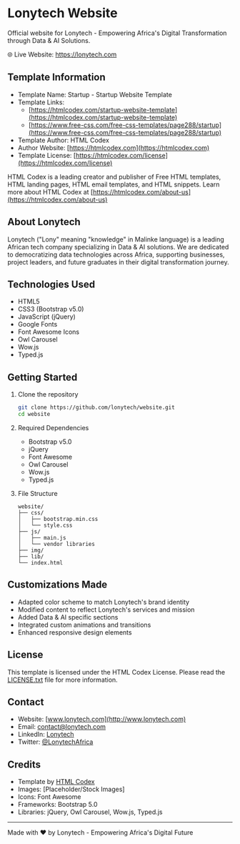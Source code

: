 # Lonytech Website
Official website for Lonytech - Empowering Africa's Digital Transformation through Data & AI Solutions.

🌐 Live Website: https://lonytech.com

## Template Information

- Template Name: Startup - Startup Website Template
- Template Links: 
    - [https://htmlcodex.com/startup-website-template](https://htmlcodex.com/startup-website-template)
    - [https://www.free-css.com/free-css-templates/page288/startup](https://www.free-css.com/free-css-templates/page288/startup)
- Template Author: HTML Codex
- Author Website: [https://htmlcodex.com](https://htmlcodex.com)
- Template License: [https://htmlcodex.com/license](https://htmlcodex.com/license)

HTML Codex is a leading creator and publisher of Free HTML templates, HTML landing pages, HTML email templates, and HTML snippets. Learn more about HTML Codex at [https://htmlcodex.com/about-us](https://htmlcodex.com/about-us)

## About Lonytech

Lonytech ("Lony" meaning "knowledge" in Malinke language) is a leading African tech company specializing in Data & AI solutions. We are dedicated to democratizing data technologies across Africa, supporting businesses, project leaders, and future graduates in their digital transformation journey.

## Technologies Used

- HTML5
- CSS3 (Bootstrap v5.0)
- JavaScript (jQuery)
- Google Fonts
- Font Awesome Icons
- Owl Carousel
- Wow.js
- Typed.js

## Getting Started

1. Clone the repository
    ```bash
    git clone https://github.com/lonytech/website.git
    cd website
    ```

2. Required Dependencies
    - Bootstrap v5.0
    - jQuery
    - Font Awesome
    - Owl Carousel
    - Wow.js
    - Typed.js

3. File Structure
    ```
    website/
    ├── css/
    │   ├── bootstrap.min.css
    │   └── style.css
    ├── js/
    │   ├── main.js
    │   └── vendor libraries
    ├── img/
    ├── lib/
    └── index.html
    ```

## Customizations Made

- Adapted color scheme to match Lonytech's brand identity
- Modified content to reflect Lonytech's services and mission
- Added Data & AI specific sections
- Integrated custom animations and transitions
- Enhanced responsive design elements

## License

This template is licensed under the HTML Codex License. Please read the [LICENSE.txt](LICENSE.txt) file for more information.

## Contact

- Website: [www.lonytech.com](http://www.lonytech.com)
- Email: contact@lonytech.com
- LinkedIn: [Lonytech](https://linkedin.com/company/lonytech)
- Twitter: [@LonytechAfrica](https://twitter.com/LonytechAfrica)

## Credits

- Template by [HTML Codex](https://htmlcodex.com)
- Images: [Placeholder/Stock Images]
- Icons: Font Awesome
- Frameworks: Bootstrap 5.0
- Libraries: jQuery, Owl Carousel, Wow.js, Typed.js

---

Made with ❤️ by Lonytech - Empowering Africa's Digital Future
